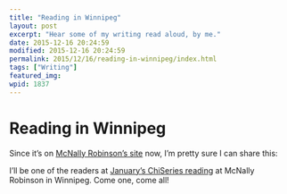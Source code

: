 ```yaml
---
title: "Reading in Winnipeg"
layout: post
excerpt: "Hear some of my writing read aloud, by me."
date: 2015-12-16 20:24:59
modified: 2015-12-16 20:24:59
permalink: 2015/12/16/reading-in-winnipeg/index.html
tags: ["Writing"]
featured_img: 
wpid: 1837
---
```


# Reading in Winnipeg

Since it’s on [McNally Robinson’s site](http://www.mcnallyrobinson.com/) now, I’m pretty sure I can share this:

I’ll be one of the readers at [January’s ChiSeries reading](http://www.mcnallyrobinson.com/event-14735/ChiSeries-Winnipeg) at McNally Robinson in Winnipeg. Come one, come all!